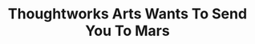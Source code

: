 ---
title    : "Thoughtworks Arts Wants To Send You To Mars"
image-alt: "People gathered outside of a large scaffolded structure in the desert, surrounded by recreational vehicles"
link     : /open-call/mars/
details  : Artists sought for desert residency exploring speculative futures and alternative AI creative infrastructures
feature-position : 1
---